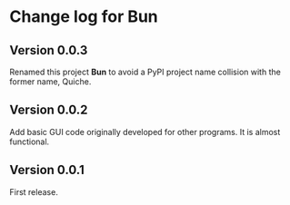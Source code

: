 Change log for Bun
=====================

Version 0.0.3
-------------

Renamed this project **Bun** to avoid a PyPI project name collision with the former name, Quiche.


Version 0.0.2
-------------

Add basic GUI code originally developed for other programs.  It is almost functional.


Version 0.0.1
-------------

First release.
